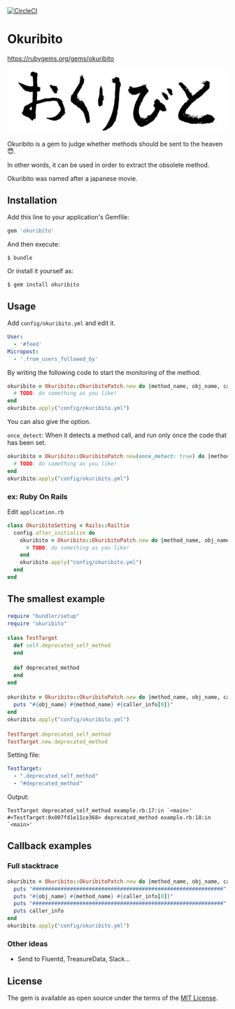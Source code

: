 [![CircleCI](https://circleci.com/gh/muramurasan/okuribito/tree/master.svg?style=svg)](https://circleci.com/gh/muramurasan/okuribito/tree/master)

# Okuribito

https://rubygems.org/gems/okuribito

![okuribito](okuribito_logo.png)

Okuribito is a gem to judge whether methods should be sent to the heaven :innocent:.

In other words, it can be used in order to extract the obsolete method.

Okuribito was named after a japanese movie.

## Installation

Add this line to your application's Gemfile:

```ruby
gem 'okuribito'
```

And then execute:

    $ bundle

Or install it yourself as:

    $ gem install okuribito

## Usage

Add `config/okuribito.yml` and edit it.

```yml
User:
  - '#feed'
Micropost:
  - '.from_users_followed_by'
```

By writing the following code to start the monitoring of the method.

```ruby
okuribito = Okuribito::OkuribitoPatch.new do |method_name, obj_name, caller_info|
  # TODO: do something as you like!
end
okuribito.apply("config/okuribito.yml")
```

You can also give the option.

`once_detect`: When it detects a method call, and run only once the code that has been set.

```ruby
okuribito = Okuribito::OkuribitoPatch.new(once_detect: true) do |method_name, obj_name, caller_info|
  # TODO: do something as you like!
end
okuribito.apply("config/okuribito.yml")
```

### ex: Ruby On Rails

Edit `application.rb`

```ruby
class OkuribitoSetting < Rails::Railtie
  config.after_initialize do
    okuribito = Okuribito::OkuribitoPatch.new do |method_name, obj_name, caller_info|
      # TODO: do something as you like!
    end
    okuribito.apply("config/okuribito.yml")
  end
end
```

## The smallest example

```ruby
require "bundler/setup"
require "okuribito"

class TestTarget
  def self.deprecated_self_method
  end

  def deprecated_method
  end
end

okuribito = Okuribito::OkuribitoPatch.new do |method_name, obj_name, caller_info|
  puts "#{obj_name} #{method_name} #{caller_info[0]}"
end
okuribito.apply("config/okuribito.yml")

TestTarget.deprecated_self_method
TestTarget.new.deprecated_method
```

Setting file:

```okuribito.yml
TestTarget:
  - ".deprecated_self_method"
  - "#deprecated_method"

```

Output:

```output
TestTarget deprecated_self_method example.rb:17:in `<main>'
#<TestTarget:0x007fd1e11ce368> deprecated_method example.rb:18:in `<main>'
```

## Callback examples

### Full stacktrace

```ruby
okuribito = Okuribito::OkuribitoPatch.new do |method_name, obj_name, caller_info|
  puts "#############################################################"
  puts "#{obj_name} #{method_name} #{caller_info[0]}"
  puts "#############################################################"
  puts caller_info
end
okuribito.apply("config/okuribito.yml")
```

### Other ideas
- Send to Fluentd, TreasureData, Slack...

## License

The gem is available as open source under the terms of the [MIT License](http://opensource.org/licenses/MIT).

